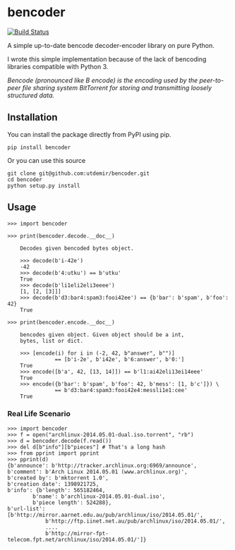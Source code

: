 # bencoder

[![Build Status](https://travis-ci.org/utdemir/bencoder.svg?branch=master)](https://travis-ci.org/utdemir/bencoder)

A simple up-to-date bencode decoder-encoder library on pure Python.

I wrote this simple implementation because of the lack of bencoding libraries compatible with Python 3.

*Bencode (pronounced like B encode) is the encoding used by the peer-to-peer file sharing system BitTorrent for storing and transmitting loosely structured data.*

## Installation

You can install the package directly from PyPI using pip.

    pip install bencoder

Or you can use this source

    git clone git@github.com:utdemir/bencoder.git
    cd bencoder 
    python setup.py install

## Usage

    >>> import bencoder

    >>> print(bencoder.decode.__doc__)

        Decodes given bencoded bytes object.
    
        >>> decode(b'i-42e')
        -42
        >>> decode(b'4:utku') == b'utku'
        True
        >>> decode(b'li1eli2eli3eeee')
        [1, [2, [3]]]
        >>> decode(b'd3:bar4:spam3:fooi42ee') == {b'bar': b'spam', b'foo': 42}
        True
        
    >>> print(bencoder.encode.__doc__)

        bencodes given object. Given object should be a int,
        bytes, list or dict.

        >>> [encode(i) for i in (-2, 42, b"answer", b"")]             
                   == [b'i-2e', b'i42e', b'6:answer', b'0:']
        True
        >>> encode([b'a', 42, [13, 14]]) == b'l1:ai42eli13ei14eee'
        True
        >>> encode({b'bar': b'spam', b'foo': 42, b'mess': [1, b'c']}) \
                   == b'd3:bar4:spam3:fooi42e4:messli1e1:cee'
        True

### Real Life Scenario

    >>> import bencoder
    >>> f = open("archlinux-2014.05.01-dual.iso.torrent", "rb")
    >>> d = bencoder.decode(f.read())
    >>> del d[b"info"][b"pieces"] # That's a long hash
    >>> from pprint import pprint
    >>> pprint(d)
    {b'announce': b'http://tracker.archlinux.org:6969/announce',
    b'comment': b'Arch Linux 2014.05.01 (www.archlinux.org)',
    b'created by': b'mktorrent 1.0',
    b'creation date': 1398921725,
    b'info': {b'length': 565182464,
            b'name': b'archlinux-2014.05.01-dual.iso',
            b'piece length': 524288},
    b'url-list': [b'http://mirror.aarnet.edu.au/pub/archlinux/iso/2014.05.01/',
                b'http://ftp.iinet.net.au/pub/archlinux/iso/2014.05.01/',
                ....
                b'http://mirror-fpt-telecom.fpt.net/archlinux/iso/2014.05.01/']}

